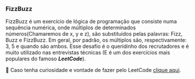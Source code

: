 ### FizzBuzz

  FizzBuzz é um exercício de lógica de programação que consiste numa sequência numérica, onde múltiplos de determinados números(Chamaremos de x, y e z), são substituidos pelas palavras: Fizz, Buzz e FizzBuzz. Em geral, por padrão, os múltiplos são, respectivamente: 3, 5 e quando são ambos. Esse desafio é o queridinho dos recrutadores e é muito utilizado nas entrevistas técnicas (E é um dos exercícios mais populares do famoso ***LeetCode***).<br/>
 
👾 Caso tenha curiosidade e vontade de fazer pelo LeetCode [clique aqui](https://leetcode.com/problems/fizz-buzz/). 


  
